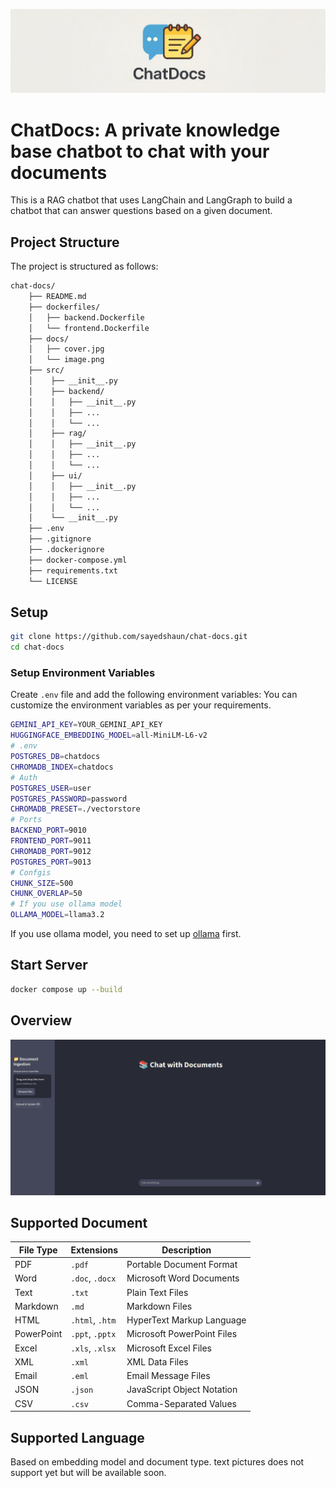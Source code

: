 ![alt text](docs/cover.jpg)

# ChatDocs: A private knowledge base chatbot to chat with your documents

This is a RAG chatbot that uses LangChain and LangGraph to build a chatbot that can answer questions based on a given document.

## Project Structure

The project is structured as follows:

```bash
chat-docs/
    ├── README.md
    ├── dockerfiles/
    │   ├── backend.Dockerfile
    │   └── frontend.Dockerfile
    ├── docs/
    │   ├── cover.jpg
    │   └── image.png
    ├── src/
    │    ├── __init__.py
    │    ├── backend/
    │    │   ├── __init__.py
    │    │   ├── ...
    │    │   └── ...
    │    ├── rag/
    │    │   ├── __init__.py
    │    │   ├── ...
    │    │   └── ...
    │    ├── ui/
    │    │   ├── __init__.py
    │    │   ├── ...
    │    │   └── ...
    │    └── __init__.py
    ├── .env
    ├── .gitignore
    ├── .dockerignore
    ├── docker-compose.yml
    ├── requirements.txt
    └── LICENSE
```

## Setup

```bash
git clone https://github.com/sayedshaun/chat-docs.git
cd chat-docs
```
### Setup Environment Variables

Create `.env` file and add the following environment variables:
You can customize the environment variables as per your requirements.
```bash
GEMINI_API_KEY=YOUR_GEMINI_API_KEY
HUGGINGFACE_EMBEDDING_MODEL=all-MiniLM-L6-v2
# .env
POSTGRES_DB=chatdocs
CHROMADB_INDEX=chatdocs
# Auth
POSTGRES_USER=user
POSTGRES_PASSWORD=password
CHROMADB_PRESET=./vectorstore
# Ports
BACKEND_PORT=9010
FRONTEND_PORT=9011
CHROMADB_PORT=9012
POSTGRES_PORT=9013
# Confgis
CHUNK_SIZE=500
CHUNK_OVERLAP=50
# If you use ollama model
OLLAMA_MODEL=llama3.2
```

If you use ollama model, you need to set up [ollama](https://ollama.com/download) first.

## Start Server
```bash
docker compose up --build
```

## Overview

![alt text](docs/image.png)

## Supported Document
| File Type      | Extensions         | Description                |
|----------------|-------------------|----------------------------|
| PDF            | `.pdf`            | Portable Document Format   |
| Word           | `.doc`, `.docx`   | Microsoft Word Documents   |
| Text           | `.txt`            | Plain Text Files           |
| Markdown       | `.md`             | Markdown Files             |
| HTML           | `.html`, `.htm`   | HyperText Markup Language  |
| PowerPoint     | `.ppt`, `.pptx`   | Microsoft PowerPoint Files |
| Excel          | `.xls`, `.xlsx`   | Microsoft Excel Files      |
| XML            | `.xml`            | XML Data Files             |
| Email          | `.eml`            | Email Message Files        |
| JSON           | `.json`           | JavaScript Object Notation |
| CSV            | `.csv`            | Comma-Separated Values     |


## Supported Language
Based on embedding model and document type. text pictures does not support yet but will be available soon.
